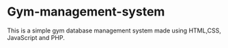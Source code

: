 # Gym-management-system
This is a simple gym database management system made using HTML,CSS, JavaScript and PHP.
